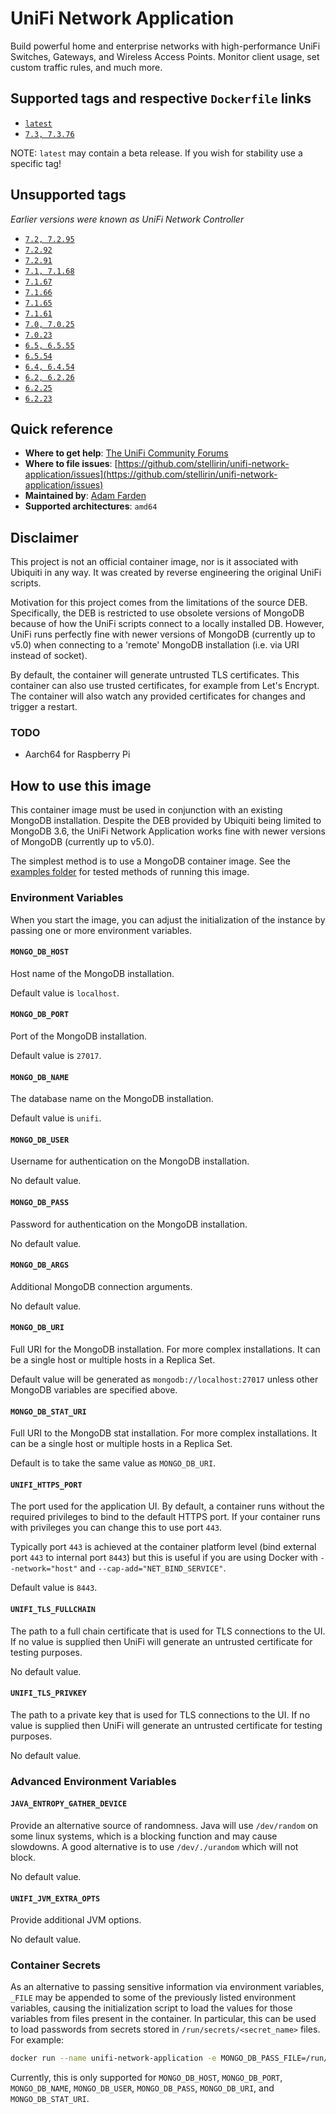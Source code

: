 # UniFi Network Application

Build powerful home and enterprise networks with high-performance UniFi Switches, Gateways, and Wireless Access Points. Monitor client usage, set custom traffic rules, and much more.

## Supported tags and respective `Dockerfile` links

- [`latest`](https://github.com/stellirin/unifi-network-application/blob/main/Dockerfile)
- [`7.3, 7.3.76`](https://github.com/stellirin/unifi-network-application/blob/v7.3.76/Dockerfile)

NOTE: `latest` may contain a beta release. If you wish for stability use a specific tag!

## Unsupported tags

*Earlier versions were known as UniFi Network Controller*

- [`7.2, 7.2.95`](https://github.com/stellirin/unifi-controller/blob/v7.2.95/Dockerfile)
- [`7.2.92`](https://github.com/stellirin/unifi-controller/blob/v7.2.92/Dockerfile)
- [`7.2.91`](https://github.com/stellirin/unifi-controller/blob/v7.2.91/Dockerfile)
- [`7.1, 7.1.68`](https://github.com/stellirin/unifi-controller/blob/v7.1.68/Dockerfile)
- [`7.1.67`](https://github.com/stellirin/unifi-controller/blob/v7.1.67/Dockerfile)
- [`7.1.66`](https://github.com/stellirin/unifi-controller/blob/v7.1.66/Dockerfile)
- [`7.1.65`](https://github.com/stellirin/unifi-controller/blob/v7.1.65/Dockerfile)
- [`7.1.61`](https://github.com/stellirin/unifi-controller/blob/v7.1.61/Dockerfile)
- [`7.0, 7.0.25`](https://github.com/stellirin/unifi-controller/blob/v7.0.25/Dockerfile)
- [`7.0.23`](https://github.com/stellirin/unifi-controller/blob/v7.0.23/Dockerfile)
- [`6.5, 6.5.55`](https://github.com/stellirin/unifi-controller/blob/v6.5.55/Dockerfile)
- [`6.5.54`](https://github.com/stellirin/unifi-controller/blob/v6.5.54/Dockerfile)
- [`6.4, 6.4.54`](https://github.com/stellirin/unifi-controller/blob/v6.4.54/Dockerfile)
- [`6.2, 6.2.26`](https://github.com/stellirin/unifi-controller/blob/v6.2.26/Dockerfile)
- [`6.2.25`](https://github.com/stellirin/unifi-controller/blob/v6.2.25/Dockerfile)
- [`6.2.23`](https://github.com/stellirin/unifi-controller/blob/v6.2.23/Dockerfile)

## Quick reference

- **Where to get help**: [The UniFi Community Forums](https://community.ui.com/)
- **Where to file issues**: [https://github.com/stellirin/unifi-network-application/issues](https://github.com/stellirin/unifi-network-application/issues)
- **Maintained by**: [Adam Farden](https://github.com/stellirin/unifi-network-application)
- **Supported architectures**: `amd64`

## Disclaimer

This project is not an official container image, nor is it associated with Ubiquiti in any way. It was created by reverse engineering the original UniFi scripts.

Motivation for this project comes from the limitations of the source DEB. Specifically, the DEB is restricted to use obsolete versions of MongoDB because of how the UniFi scripts connect to a locally installed DB. However, UniFi runs perfectly fine with newer versions of MongoDB (currently up to v5.0) when connecting to a 'remote' MongoDB installation (i.e. via URI instead of socket).

By default, the container will generate untrusted TLS certificates. This container can also use trusted certificates, for example from Let's Encrypt. The container will also watch any provided certificates for changes and trigger a restart.

### **TODO**

- Aarch64 for Raspberry Pi

## How to use this image

This container image must be used in conjunction with an existing MongoDB installation. Despite the DEB provided by Ubiquiti being limited to MongoDB 3.6, the UniFi Network Application works fine with newer versions of MongoDB (currently up to v5.0).

The simplest method is to use a MongoDB container image. See the [examples folder](https://github.com/stellirin/unifi-network-application/tree/main/examples) for tested methods of running this image.

### Environment Variables

When you start the image, you can adjust the initialization of the instance by passing one or more environment variables.

#### `MONGO_DB_HOST`

Host name of the MongoDB installation.

Default value is `localhost`.

#### `MONGO_DB_PORT`

Port of the MongoDB installation.

Default value is `27017`.

#### `MONGO_DB_NAME`

The database name on the MongoDB installation.

Default value is `unifi`.

#### `MONGO_DB_USER`

Username for authentication on the MongoDB installation.

No default value.

#### `MONGO_DB_PASS`

Password for authentication on the MongoDB installation.

No default value.

#### `MONGO_DB_ARGS`

Additional MongoDB connection arguments.

No default value.

#### `MONGO_DB_URI`

Full URI for the MongoDB installation. For more complex installations. It can be a single host or multiple hosts in a Replica Set.

Default value will be generated as `mongodb://localhost:27017` unless other MongoDB variables are specified above.

#### `MONGO_DB_STAT_URI`

Full URI to the MongoDB stat installation. For more complex installations. It can be a single host or multiple hosts in a Replica Set.

Default is to take the same value as `MONGO_DB_URI`.

#### `UNIFI_HTTPS_PORT`

The port used for the application UI. By default, a container runs without the required privileges to bind to the default HTTPS port. If your container runs with privileges you can change this to use port `443`.

Typically port `443` is achieved at the container platform level (bind external port `443` to internal port `8443`) but this is useful if you are using Docker with `--network="host"` and `--cap-add="NET_BIND_SERVICE"`.

Default value is `8443`.

#### `UNIFI_TLS_FULLCHAIN`

The path to a full chain certificate that is used for TLS connections to the UI. If no value is supplied then UniFi will generate an untrusted certificate for testing purposes.

No default value.

#### `UNIFI_TLS_PRIVKEY`

The path to a private key that is used for TLS connections to the UI. If no value is supplied then UniFi will generate an untrusted certificate for testing purposes.

No default value.

### Advanced Environment Variables

#### `JAVA_ENTROPY_GATHER_DEVICE`

Provide an alternative source of randomness. Java will use `/dev/random` on some linux systems, which is a blocking function and may cause slowdowns. A good alternative is to use `/dev/./urandom` which will not block.

No default value.

#### `UNIFI_JVM_EXTRA_OPTS`

Provide additional JVM options.

No default value.

### Container Secrets

As an alternative to passing sensitive information via environment variables, `_FILE` may be appended to some of the previously listed environment variables, causing the initialization script to load the values for those variables from files present in the container. In particular, this can be used to load passwords from secrets stored in `/run/secrets/<secret_name>` files. For example:

```sh
docker run --name unifi-network-application -e MONGO_DB_PASS_FILE=/run/secrets/mongo-db-password -d stellirin/unifi-network-application:latest
```

Currently, this is only supported for `MONGO_DB_HOST`, `MONGO_DB_PORT`, `MONGO_DB_NAME`, `MONGO_DB_USER`, `MONGO_DB_PASS`, `MONGO_DB_URI`, and `MONGO_DB_STAT_URI`.
